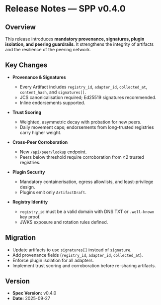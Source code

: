 # Release Notes — SPP v0.4.0

## Overview

This release introduces **mandatory provenance, signatures, plugin isolation, and peering guardrails**. It strengthens the integrity of artifacts and the resilience of the peering network.

## Key Changes

- **Provenance & Signatures**
  - Every Artifact includes `registry_id`, `adapter_id`, `collected_at`, `content_hash`, and `signatures[]`.
  - JCS canonicalisation required; Ed25519 signatures recommended.
  - Inline endorsements supported.

- **Trust Scoring**
  - Weighted, asymmetric decay with probation for new peers.
  - Daily movement caps; endorsements from long-trusted registries carry higher weight.

- **Cross-Peer Corroboration**
  - New `/api/peer/lookup` endpoint.
  - Peers below threshold require corroboration from ≥2 trusted registries.

- **Plugin Security**
  - Mandatory containerisation, egress allowlists, and least-privilege design.
  - Plugins emit only `ArtifactDraft`.

- **Registry Identity**
  - `registry_id` must be a valid domain with DNS TXT or `.well-known` key proof.
  - JWKS exposure and rotation rules defined.

## Migration

- Update artifacts to use `signatures[]` instead of `signature`.
- Add provenance fields (`registry_id`, `adapter_id`, `collected_at`).
- Enforce plugin isolation for all adapters.
- Implement trust scoring and corroboration before re-sharing artifacts.

## Version

- **Spec Version:** v0.4.0
- **Date:** 2025-09-27